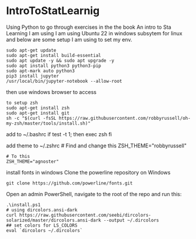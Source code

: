 # IntroToStatLearnig
Using Python to go through exercises in the the book An intro to Sta Learning 
I am using I am using Ubuntu 22 in windows subsytem for linux and below are some setup I am using to set my env.


    sudo apt-get update
    sudo apt-get install build-essential
    sudo apt update -y && sudo apt upgrade -y
    sudo apt install python3 python3-pip
    sudo apt-mark auto python3
    pip3 install jupyter
    /usr/local/bin/jupyter-notebook --allow-root

then use windows browser to access

    to setup zsh
    sudo apt-get install zsh
    sudo apt-get install git
    sh -c "$(curl -fsSL https://raw.githubusercontent.com/robbyrussell/oh-my-zsh/master/tools/install.sh)"

add to ~/.bashrc
    if test -t 1; then
      exec zsh
    fi

add theme to ~/.zshrc
    # Find and change this
    ZSH_THEME="robbyrussell"

    # To this
    ZSH_THEME="agnoster"

install fonts in windows 
Clone the powerline repository on Windows

    git clone https://github.com/powerline/fonts.git

Open an admin PowerShell, navigate to the root of the repo and run this:

    .\install.ps1
    # using dircolors.ansi-dark
    curl https://raw.githubusercontent.com/seebi/dircolors-solarized/master/dircolors.ansi-dark --output ~/.dircolors
    ## set colors for LS_COLORS
    eval `dircolors ~/.dircolors`
